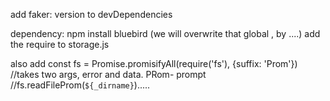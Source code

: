 

add faker: version to devDependencies

dependency:
npm install bluebird (we will overwrite that global , by  ....)
add the require to storage.js

also add const fs = Promise.promisifyAll(require('fs'), {suffix: 'Prom'}) //takes two args, error and data. PRom- prompt
//fs.readFileProm(`${_dirname}`).....
